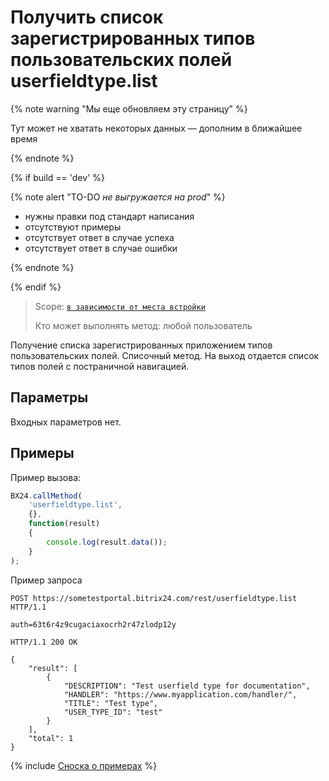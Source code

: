 # Получить список зарегистрированных типов пользовательских полей userfieldtype.list

{% note warning "Мы еще обновляем эту страницу" %}

Тут может не хватать некоторых данных — дополним в ближайшее время

{% endnote %}

{% if build == 'dev' %}

{% note alert "TO-DO _не выгружается на prod_" %}

- нужны правки под стандарт написания
- отсутствуют примеры
- отсутствует ответ в случае успеха
- отсутствует ответ в случае ошибки

{% endnote %}

{% endif %}

> Scope: [`в зависимости от места встройки`](../../scopes/permissions.md)
>
> Кто может выполнять метод: любой пользователь

Получение списка зарегистрированных приложением типов пользовательских полей. Списочный метод. На выход отдается список типов полей с постраничной навигацией.

## Параметры

Входных параметров нет.

## Примеры

Пример вызова:

```js
BX24.callMethod(
    'userfieldtype.list',
    {},
    function(result)
    {
        console.log(result.data());
    }
);
```

Пример запроса

```http
POST https://sometestportal.bitrix24.com/rest/userfieldtype.list HTTP/1.1

auth=63t6r4z9cugaciaxocrh2r47zlodp12y

HTTP/1.1 200 OK

{
    "result": [
        {
            "DESCRIPTION": "Test userfield type for documentation",
            "HANDLER": "https://www.myapplication.com/handler/",
            "TITLE": "Test type",
            "USER_TYPE_ID": "test"
        }
    ],
    "total": 1
}
```


{% include [Сноска о примерах](../../../_includes/examples.md) %}